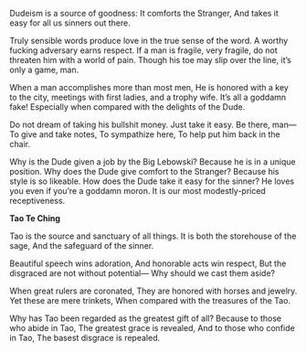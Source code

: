 Dudeism is a source of goodness:
It comforts the Stranger,
And takes it easy for all us sinners out there.

Truly sensible words produce love in the true sense of the word.
A worthy fucking adversary earns respect.
If a man is fragile, very fragile, do not threaten him with a world of pain.
Though his toe may slip over the line, it’s only a game, man.

When a man accomplishes more than most men,
He is honored with a key to the city, meetings with first ladies, and a trophy wife.
It’s all a goddamn fake!
Especially when compared with the delights of the Dude.

Do not dream of taking his bullshit money.
Just take it easy.
Be there, man—
To give and take notes,
To sympathize here,
To help put him back in the chair.

Why is the Dude given a job by the Big Lebowski?
Because he is in a unique position.
Why does the Dude give comfort to the Stranger?
Because his style is so likeable.
How does the Dude take it easy for the sinner?
He loves you even if you’re a goddamn moron.
It is our most modestly-priced receptiveness.

**Tao Te Ching**

Tao is the source and sanctuary of all things.
It is both the storehouse of the sage,
And the safeguard of the sinner.

Beautiful speech wins adoration,
And honorable acts win respect,
But the disgraced are not without potential—
Why should we cast them aside?

When great rulers are coronated,
They are honored with horses and jewelry.
Yet these are mere trinkets,
When compared with the treasures of the Tao.

Why has Tao been regarded as the greatest gift of all?
Because to those who abide in Tao,
The greatest grace is revealed,
And to those who confide in Tao,
The basest disgrace is repealed.
